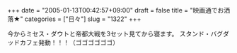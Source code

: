 +++
date = "2005-01-13T00:42:57+09:00"
draft = false
title = "映画通でお洒落★"
categories = ["日々"]
slug = "1322"
+++

今からミセス・ダウトと帝都大戦を3セット見てから寝ます。
スタンド・バグダッドカフェ発動！！！（ゴゴゴゴゴゴ）
